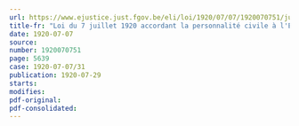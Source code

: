 ```yaml
---
url: https://www.ejustice.just.fgov.be/eli/loi/1920/07/07/1920070751/justel
title-fr: "Loi du 7 juillet 1920 accordant la personnalité civile à l'Ecole des mines et de métallurgie, faculté technique de la province de Hainaut, à Mons"
date: 1920-07-07
source:
number: 1920070751
page: 5639
case: 1920-07-07/31
publication: 1920-07-29
starts:
modifies:
pdf-original:
pdf-consolidated:
---
```


